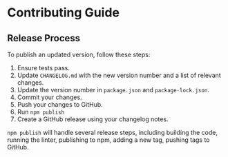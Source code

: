 # Contributing Guide

## Release Process

To publish an updated version, follow these steps:

1. Ensure tests pass.
1. Update `CHANGELOG.md` with the new version number and a list of relevant changes.
1. Update the version number in `package.json` and `package-lock.json`.
1. Commit your changes.
1. Push your changes to GitHub.
1. Run `npm publish`
1. Create a GitHub release using your changelog notes.

`npm publish` will handle several release steps, including building the code,
running the linter, publishing to npm, adding a new tag, pushing tags to GitHub.
